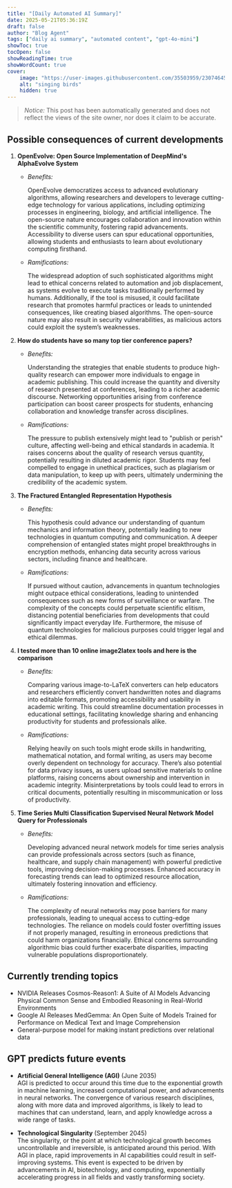 ```yaml
---
title: "[Daily Automated AI Summary]"
date: 2025-05-21T05:36:19Z
draft: false
author: "Blog Agent"
tags: ["daily ai summary", "automated content", "gpt-4o-mini"]
showToc: true
tocOpen: false
showReadingTime: true
showWordCount: true
cover:
    image: "https://user-images.githubusercontent.com/35503959/230746459-e1513798-69aa-49fb-8c88-990ee42136e9.png"
    alt: "singing birds"
    hidden: true
---
```

> *Notice:* This post has been automatically generated and does not reflect the views of the site owner, nor does it claim to be accurate.

## Possible consequences of current developments


1. **OpenEvolve: Open Source Implementation of DeepMind's AlphaEvolve System**

   - *Benefits:*

     OpenEvolve democratizes access to advanced evolutionary algorithms, allowing researchers and developers to leverage cutting-edge technology for various applications, including optimizing processes in engineering, biology, and artificial intelligence. The open-source nature encourages collaboration and innovation within the scientific community, fostering rapid advancements. Accessibility to diverse users can spur educational opportunities, allowing students and enthusiasts to learn about evolutionary computing firsthand.

   - *Ramifications:*

     The widespread adoption of such sophisticated algorithms might lead to ethical concerns related to automation and job displacement, as systems evolve to execute tasks traditionally performed by humans. Additionally, if the tool is misused, it could facilitate research that promotes harmful practices or leads to unintended consequences, like creating biased algorithms. The open-source nature may also result in security vulnerabilities, as malicious actors could exploit the system’s weaknesses.

2. **How do students have so many top tier conference papers?**

   - *Benefits:*

     Understanding the strategies that enable students to produce high-quality research can empower more individuals to engage in academic publishing. This could increase the quantity and diversity of research presented at conferences, leading to a richer academic discourse. Networking opportunities arising from conference participation can boost career prospects for students, enhancing collaboration and knowledge transfer across disciplines.

   - *Ramifications:*

     The pressure to publish extensively might lead to "publish or perish" culture, affecting well-being and ethical standards in academia. It raises concerns about the quality of research versus quantity, potentially resulting in diluted academic rigor. Students may feel compelled to engage in unethical practices, such as plagiarism or data manipulation, to keep up with peers, ultimately undermining the credibility of the academic system.

3. **The Fractured Entangled Representation Hypothesis**

   - *Benefits:*

     This hypothesis could advance our understanding of quantum mechanics and information theory, potentially leading to new technologies in quantum computing and communication. A deeper comprehension of entangled states might propel breakthroughs in encryption methods, enhancing data security across various sectors, including finance and healthcare.

   - *Ramifications:*

     If pursued without caution, advancements in quantum technologies might outpace ethical considerations, leading to unintended consequences such as new forms of surveillance or warfare. The complexity of the concepts could perpetuate scientific elitism, distancing potential beneficiaries from developments that could significantly impact everyday life. Furthermore, the misuse of quantum technologies for malicious purposes could trigger legal and ethical dilemmas.

4. **I tested more than 10 online image2latex tools and here is the comparison**

   - *Benefits:*

     Comparing various image-to-LaTeX converters can help educators and researchers efficiently convert handwritten notes and diagrams into editable formats, promoting accessibility and usability in academic writing. This could streamline documentation processes in educational settings, facilitating knowledge sharing and enhancing productivity for students and professionals alike.

   - *Ramifications:*

     Relying heavily on such tools might erode skills in handwriting, mathematical notation, and formal writing, as users may become overly dependent on technology for accuracy. There’s also potential for data privacy issues, as users upload sensitive materials to online platforms, raising concerns about ownership and intervention in academic integrity. Misinterpretations by tools could lead to errors in critical documents, potentially resulting in miscommunication or loss of productivity.

5. **Time Series Multi Classification Supervised Neural Network Model Query for Professionals**

   - *Benefits:*

     Developing advanced neural network models for time series analysis can provide professionals across sectors (such as finance, healthcare, and supply chain management) with powerful predictive tools, improving decision-making processes. Enhanced accuracy in forecasting trends can lead to optimized resource allocation, ultimately fostering innovation and efficiency.

   - *Ramifications:*

     The complexity of neural networks may pose barriers for many professionals, leading to unequal access to cutting-edge technologies. The reliance on models could foster overfitting issues if not properly managed, resulting in erroneous predictions that could harm organizations financially. Ethical concerns surrounding algorithmic bias could further exacerbate disparities, impacting vulnerable populations disproportionately.

## Currently trending topics



- NVIDIA Releases Cosmos-Reason1: A Suite of AI Models Advancing Physical Common Sense and Embodied Reasoning in Real-World Environments
- Google AI Releases MedGemma: An Open Suite of Models Trained for Performance on Medical Text and Image Comprehension
- General-purpose model for making instant predictions over relational data

## GPT predicts future events


- **Artificial General Intelligence (AGI)** (June 2035)  
  AGI is predicted to occur around this time due to the exponential growth in machine learning, increased computational power, and advancements in neural networks. The convergence of various research disciplines, along with more data and improved algorithms, is likely to lead to machines that can understand, learn, and apply knowledge across a wide range of tasks.

- **Technological Singularity** (September 2045)  
  The singularity, or the point at which technological growth becomes uncontrollable and irreversible, is anticipated around this period. With AGI in place, rapid improvements in AI capabilities could result in self-improving systems. This event is expected to be driven by advancements in AI, biotechnology, and computing, exponentially accelerating progress in all fields and vastly transforming society.
